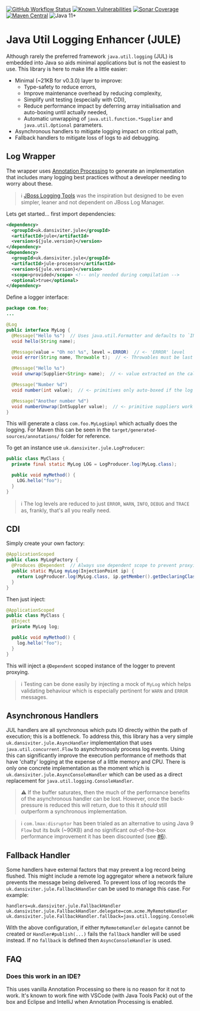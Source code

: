 [![GitHub Workflow Status](https://img.shields.io/github/actions/workflow/status/dansiviter/jule/deploy.yaml)](https://github.com/dansiviter/jule/actions/workflows/build.yaml) [![Known Vulnerabilities](https://snyk.io/test/github/dansiviter/jule/badge.svg?style=flat-square)](https://snyk.io/test/github/dansiviter/jule) [![Sonar Coverage](https://img.shields.io/sonar/coverage/dansiviter_jule?server=https%3A%2F%2Fsonarcloud.io&style=flat-square)](https://sonarcloud.io/dashboard?id=dansiviter_jule) [![Maven Central](https://img.shields.io/maven-central/v/uk.dansiviter.jule/jule-project?style=flat-square)](https://search.maven.org/artifact/uk.dansiviter.jule/jule-project) ![Java 11+](https://img.shields.io/badge/-Java%2011%2B-informational?style=flat-square)


# Java Util Logging Enhancer (JULE) #

Although rarely the preferred framework `java.util.logging` (JUL) is embedded into Java so aids minimal applications but is not the easiest to use. This library is here to make life a little easier:
* Minimal (~21KB for v0.3.0) layer to improve:
  * Type-safety to reduce errors,
  * Improve maintenance overhead by reducing complexity,
  * Simplify unit testing (especially with CDI),
  * Reduce performance impact by deferring array initialisation and auto-boxing until actually needed,
  * Automatic unwrapping of `java.util.function.*Supplier` and `java.util.Optional` parameters.
* Asynchronous handlers to mitigate logging impact on critical path,
* Fallback handlers to mitigate loss of logs to aid debugging.


## Log Wrapper ##

The wrapper uses [Annotation Processing](https://docs.oracle.com/en/java/javase/11/docs/api/java.compiler/javax/annotation/processing/package-summary.html) to generate an implementation that includes many logging best practices without a developer needing to worry about these.

> :information_source: [JBoss Logging Tools](https://github.com/jboss-logging/jboss-logging-tools) was the inspiration but designed to be even simpler, leaner and not dependent on JBoss Log Manager.

Lets get started... first import dependencies:

```xml
<dependency>
  <groupId>uk.dansiviter.jule</groupId>
  <artifactId>jule</artifactId>
  <version>${jule.version}</version>
</dependency>
<dependency>
  <groupId>uk.dansiviter.jule</groupId>
  <artifactId>jule-processor</artifactId>
  <version>${jule.version}</version>
  <scope>provided</scope> <!-- only needed during compilation -->
  <optional>true</optional>
</dependency>
```

Define a logger interface:
```java
package com.foo;
...

@Log
public interface MyLog {
  @Message("Hello %s")  // Uses java.util.Formatter and defaults to `INFO` level
  void hello(String name);

  @Message(value = "Oh no! %s", level =.ERROR)  // <- 'ERROR' level
  void error(String name, Throwable t);  // <- Throwables must be last parameter

  @Message("Hello %s")
  void unwrap(Supplier<String> name);  // <- value extracted on the calling thread if #isLoggable passes

  @Message("Number %d")
  void number(int value);  // <- primitives only auto-boxed if the log level is consumed. w00t!

  @Message("Another number %d")
  void numberUnwrap(IntSuppler value);  // <- primitive suppliers work too!
}
```

This will generate a class `com.foo.MyLog$impl` which actually does the logging. For Maven this can be seen in the `target/generated-sources/annotations/` folder for reference.

To get an instance use `uk.dansiviter.jule.LogProducer`:
```java
public class MyClass {
  private final static MyLog LOG = LogProducer.log(MyLog.class);

  public void myMethod() {
    LOG.hello("foo");
  }
}
```

> :information_source: The log levels are reduced to just `ERROR`, `WARN`, `INFO`, `DEBUG` and `TRACE` as, frankly, that's all you really need.


## CDI ##

Simply create your own factory:

```java
@ApplicationScoped
public class MyLogFactory {
  @Produces @Dependent  // Always use dependent scope to prevent proxying
  public static MyLog myLog(InjectionPoint ip) {
    return LogProducer.log(MyLog.class, ip.getMember().getDeclaringClass());
  }
}
```

Then just inject:
```java
@ApplicationScoped
public class MyClass {
  @Inject
  private MyLog log;

  public void myMethod() {
    log.hello("foo");
  }
}
```

This will inject a `@Dependent` scoped instance of the logger to prevent proxying.

> :information_source: Testing can be done easily by injecting a mock of `MyLog` which helps validating behaviour which is especially pertinent for `WARN` and `ERROR` messages.


## Asynchronous Handlers ##

JUL handlers are all synchronous which puts IO directly within the path of execution; this is a bottleneck. To address this, this library has a very simple `uk.dansiviter.jule.AsyncHandler` implementation that uses `java.util.concurrent.Flow` to asynchronously process log events. Using this can significantly improve the execution performance of methods that have 'chatty' logging at the expense of a little memory and CPU. There is only one concrete implementation as the moment which is `uk.dansiviter.jule.AsyncConsoleHandler` which can be used as a direct replacement for `java.util.logging.ConsoleHandler`.

> :warning: If the buffer saturates, then the much of the performance benefits of the asynchronous handler can be lost. However, once the back-pressure is reduced this will return, due to this it _should_ still outperform a synchronous implementation.

> :information_source: `com.lmax:disruptor` has been trialed as an alternative to using Java 9 `Flow` but its bulk (~90KB) and no significant out-of-the-box performance improvement it has been discounted (see [#6](../../issues/6)).


## Fallback Handler ##

Some handlers have external factors that may prevent a log record being flushed. This might include a remote log aggregator where a network failure prevents the message being delivered. To prevent loss of log records the `uk.dansiviter.jule.FallbackHandler` can be used to manage this case. For example:

```
handlers=uk.dansiviter.jule.FallbackHandler
uk.dansiviter.jule.FallbackHandler.delegate=com.acme.MyRemoteHandler
uk.dansiviter.jule.FallbackHandler.fallback=java.util.logging.ConsoleHandler
```
With the above configuration, if either `MyRemoteHandler` `delegate` cannot be created or `Handler#publish(...)` fails the `fallback` handler will be used instead. If no `fallback` is defined then `AsyncConsoleHandler` is used.

## FAQ ##

### Does this work in an IDE? ###

This uses vanilla Annotation Processing so there is no reason for it not to work. It's known to work fine with VSCode (with Java Tools Pack) out of the box and Eclipse and IntelliJ when Annotation Processing is enabled.
